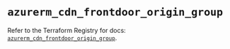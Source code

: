 # `azurerm_cdn_frontdoor_origin_group`

Refer to the Terraform Registry for docs: [`azurerm_cdn_frontdoor_origin_group`](https://registry.terraform.io/providers/hashicorp/azurerm/4.44.0/docs/resources/cdn_frontdoor_origin_group).
